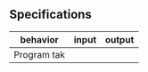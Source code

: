 ## Specifications

| behavior |  input   |  output  |
|----------|:--------:|:--------:|
|Program tak